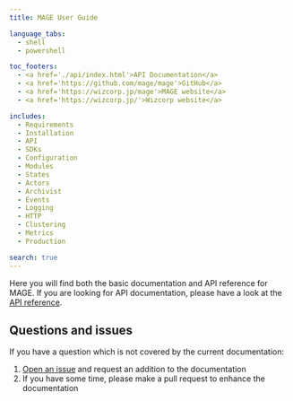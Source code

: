 ```yaml
---
title: MAGE User Guide

language_tabs:
  - shell
  - powershell

toc_footers:
  - <a href='./api/index.html'>API Documentation</a>
  - <a href='https://github.com/mage/mage'>GitHub</a>
  - <a href='https://wizcorp.jp/mage'>MAGE website</a>
  - <a href='https://wizcorp.jp/'>Wizcorp website</a>

includes:
  - Requirements
  - Installation
  - API
  - SDKs
  - Configuration
  - Modules
  - States
  - Actors
  - Archivist
  - Events
  - Logging
  - HTTP
  - Clustering
  - Metrics
  - Production

search: true
---
```


Here you will find both the basic documentation and API
reference for MAGE. If you are looking for API documentation,
please have a look at the [API reference](./api/).

## Questions and issues

If you have a question which is not covered by the current
documentation:

  1. [Open an issue](https://github.com/mage/mage/issues/new) and request an addition to the documentation
  2. If you have some time, please make a pull request to enhance the documentation
